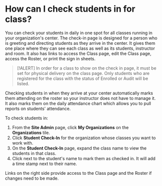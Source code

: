 # How can I check students in for class?

You can check your students in daily in one spot for all classes running in your organization's center. The check-in page is designed for a person who is greeting and directing students as they arrive in the center. It gives them one place where they can see each class as well as its students, instructor and room. It also has links to access the Class page, edit the Class page, access the Roster, or print the sign in sheets.  

>[!ALERT] In order for a class to show on the check in page, it must be set for physical delivery on the class page. Only students who are registered for the class with the status of Enrolled or Audit will be listed.  

Checking students in when they arrive at your center automatically marks them attending on the roster so your instructor does not have to manage it. It also marks them on the daily attendance chart which allows you to pull reports on students' attendance. 

To check students in:
1. From the **Site Admin** page, click **My Organizations** on the **Organizations** tile. 
1. Click **Student Check-In** for the organization whose classes you want to work with. 
1. On the **Student Check-In** page, expand the class name to view the students in that class. 
1. Click next to the student's name to mark them as checked in. It will add a time stamp next to their name. 

Links on the right side provide access to the Class page and the Roster if changes need to be made. 

